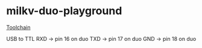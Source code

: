 # milkv-duo-playground

[Toolchain](https://github.com/riscv-collab/riscv-gnu-toolchain/blob/master/README.md)

USB to TTL
RXD -> pin 16 on duo
TXD -> pin 17 on duo
GND -> pin 18 on duo
